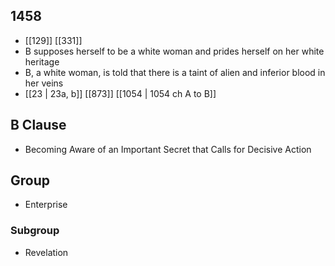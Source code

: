 ## 1458
- [[129]] [[331]] 
- B supposes herself to be a white woman and prides herself on her white heritage
- B, a white woman, is told that there is a taint of alien and inferior blood in her veins
- [[23 | 23a, b]] [[873]] [[1054 | 1054 ch A to B]] 

## B Clause
- Becoming Aware of an Important Secret that Calls for Decisive Action

## Group
- Enterprise

### Subgroup
- Revelation

